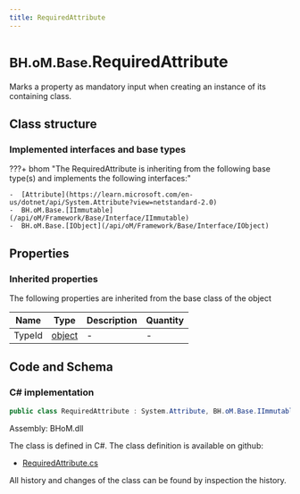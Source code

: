 ```yaml
---
title: RequiredAttribute
---
```


# <small>BH.oM.Base.</small>**RequiredAttribute**

Marks a property as mandatory input when creating an instance of its containing class.

## Class structure

### Implemented interfaces and base types

???+ bhom "The RequiredAttribute is inheriting from the following base type(s) and implements the following interfaces:"

    -  [Attribute](https://learn.microsoft.com/en-us/dotnet/api/System.Attribute?view=netstandard-2.0)
    -  BH.oM.Base.[IImmutable](/api/oM/Framework/Base/Interface/IImmutable)
    -  BH.oM.Base.[IObject](/api/oM/Framework/Base/Interface/IObject)


## Properties

### Inherited properties
The following properties are inherited from the base class of the object

| Name             | Type             | Description      | Quantity         |
|------------------|------------------|------------------|------------------|
| TypeId | [object](https://learn.microsoft.com/en-us/dotnet/api/System.Object?view=netstandard-2.0) | - | - |


## Code and Schema

### C# implementation

``` C# title="C#"
public class RequiredAttribute : System.Attribute, BH.oM.Base.IImmutable, BH.oM.Base.IObject
```

Assembly: BHoM.dll

The class is defined in C#. The class definition is available on github:

- [RequiredAttribute.cs](https://github.com/BHoM/BHoM/blob/develop/BHoM/Attributes\RequiredAttribute.cs)

All history and changes of the class can be found by inspection the history.
